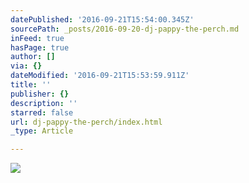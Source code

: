 ```yaml
---
datePublished: '2016-09-21T15:54:00.345Z'
sourcePath: _posts/2016-09-20-dj-pappy-the-perch.md
inFeed: true
hasPage: true
author: []
via: {}
dateModified: '2016-09-21T15:53:59.911Z'
title: ''
publisher: {}
description: ''
starred: false
url: dj-pappy-the-perch/index.html
_type: Article

---
```

![](https://the-grid-user-content.s3-us-west-2.amazonaws.com/48f13033-8416-4f43-b630-b04b02dfc9d9.jpg)